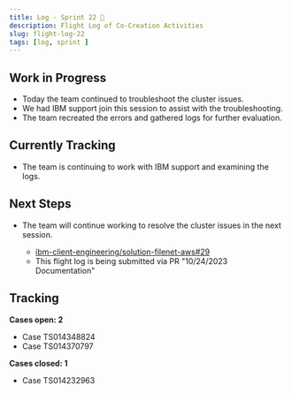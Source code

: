 ```yaml
---
title: Log - Sprint 22 🛫
description: Flight Log of Co-Creation Activities
slug: flight-log-22
tags: [log, sprint ]
---
```


## Work in Progress
- Today the team continued to troubleshoot the cluster issues.
- We had IBM support join this session to assist with the troubleshooting.
- The team recreated the errors and gathered logs for further evaluation. 
## Currently Tracking
- The team is continuing to work with IBM support and examining the logs.
## Next Steps
- The team will continue working to resolve the cluster issues in the next session.
  
    - [ibm-client-engineering/solution-filenet-aws#29](https://zenhub.ibm.com/workspaces/st5-action-information-center-64343620d0cfd0000f03a114/issues/ibm-client-engineering/solution-filenet-aws/29)
    - This flight log is being submitted via PR "10/24/2023 Documentation"

## Tracking
**Cases open: 2**
  - Case TS014348824
  - Case TS014370797
  
**Cases closed: 1**
  - Case TS014232963